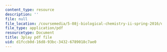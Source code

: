 ```yaml
---
content_type: resource
description: ''
file: null
file_location: /coursemedia/5-08j-biological-chemistry-ii-spring-2016/d1fccb0d16d893bc34326789018c7ae0_kx9OzsCL4I.pdf
file_type: application/pdf
resourcetype: Document
title: 3play pdf file
uid: d1fccb0d-16d8-93bc-3432-6789018c7ae0
---
```


